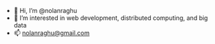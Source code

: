 - 👋 Hi, I’m @nolanraghu
- 👀 I’m interested in web development, distributed computing, and big data
- 📫 nolanraghu@gmail.com
